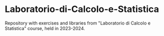 # Laboratorio-di-Calcolo-e-Statistica

Repository with exercises and libraries from "Laboratorio di Calcolo e Statistica" course, held in 2023-2024.
